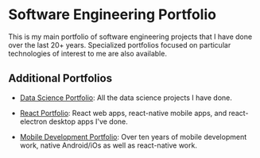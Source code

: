 # Software Engineering Portfolio
This is my main portfolio of software engineering projects that I have done over the last 20+ years.  Specialized portfolios focused on particular technologies of interest to me are also available.

## Additional Portfolios

  - [Data Science Portfolio](https://github.com/garygause/portfolio-data-science): All the data science projects I have done.

  - [React Portfolio](https://github.com/garygause/portfolio-react): React web apps, react-native mobile apps, and react-electron desktop apps I've done.

  - [Mobile Development Portfolio](https://github.com/garygause/portfolio-mobile): Over ten years of mobile development work, native Android/iOs as well as react-native work.
  
  
